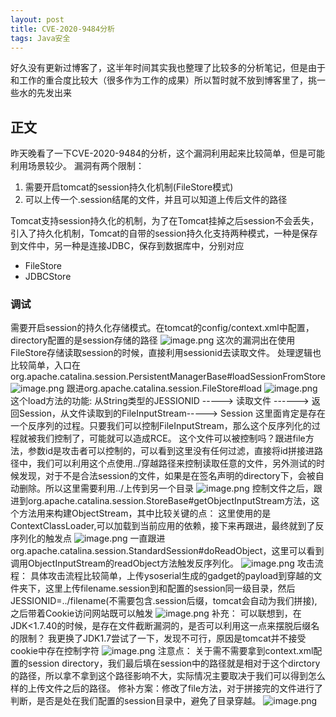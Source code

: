 ```yaml
---
layout: post
title: CVE-2020-9484分析
tags: Java安全
---
```


好久没有更新过博客了，这半年时间其实我也整理了比较多的分析笔记，但是由于和工作的重合度比较大（很多作为工作的成果）所以暂时就不放到博客里了，挑一些水的先发出来

## 正文

昨天晚看了一下CVE-2020-9484的分析，这个漏洞利用起来比较简单，但是可能利用场景较少。
漏洞有两个限制：

1. 需要开启tomcat的session持久化机制(FileStore模式)
1. 可以上传一个.session结尾的文件，并且可以知道上传后文件的路径

Tomcat支持session持久化的机制，为了在Tomcat挂掉之后session不会丢失，引入了持久化机制，Tomcat的自带的session持久化支持两种模式，一种是保存到文件中，另一种是连接JDBC，保存到数据库中，分别对应

- FileStore
- JDBCStore
### 调试

需要开启session的持久化存储模式。在tomcat的config/context.xml中配置，directory配置的是session存储的路径
![image.png](https://cdn.nlark.com/yuque/0/2020/png/1251777/1590128371456-7e9bfc67-bd6f-433d-84fc-72c9727c9d0b.png#align=left&display=inline&height=123&margin=%5Bobject%20Object%5D&name=image.png&originHeight=246&originWidth=1226&size=36853&status=done&style=none&width=613)
这次的漏洞出在使用FileStore存储读取session的时候，直接利用sessionid去读取文件。
处理逻辑也比较简单，入口在org.apache.catalina.session.PersistentManagerBase#loadSessionFromStore
![image.png](https://cdn.nlark.com/yuque/0/2020/png/1251777/1590128061403-1fb7f0f5-9b52-4951-afe6-db29b5b2ecdf.png#align=left&display=inline&height=148&margin=%5Bobject%20Object%5D&name=image.png&originHeight=295&originWidth=1062&size=46034&status=done&style=none&width=531)
跟进org.apache.catalina.session.FileStore#load
![image.png](https://cdn.nlark.com/yuque/0/2020/png/1251777/1590128997578-ad5e231a-8c3b-4365-a786-1af6cb1badf3.png#align=left&display=inline&height=295&margin=%5Bobject%20Object%5D&name=image.png&originHeight=589&originWidth=1240&size=68264&status=done&style=none&width=620)
这个load方法的功能: 从String类型的JESSIONID -----> 读取文件 ------> 返回Session，从文件读取到的FileInputStream-----> Session 这里面肯定是存在一个反序列的过程。只要我们可以控制FileInputStream，那么这个反序列化的过程就被我们控制了，可能就可以造成RCE。
这个文件可以被控制吗？跟进file方法，参数id是攻击者可以控制的，可以看到这里没有任何过滤，直接将id拼接进路径中，我们可以利用这个点使用../穿越路径来控制读取任意的文件，另外测试的时候发现，对于不是合法session的文件，如果是在签名声明的directory下，会被自动删除。所以这里需要利用../上传到另一个目录
![image.png](https://cdn.nlark.com/yuque/0/2020/png/1251777/1590130097378-76817f62-d660-423c-b88f-69d0374772a6.png#align=left&display=inline&height=120&margin=%5Bobject%20Object%5D&name=image.png&originHeight=240&originWidth=972&size=28064&status=done&style=none&width=486)
控制文件之后，跟进到org.apache.catalina.session.StoreBase#getObjectInputStream方法，这个方法用来构建ObjectStream，其中比较关键的点：
这里使用的是ContextClassLoader,可以加载到当前应用的依赖，接下来再跟进，最终就到了反序列化的触发点
![image.png](https://cdn.nlark.com/yuque/0/2020/png/1251777/1590141933288-e4b4e848-7f48-4c10-ac9b-43432c3d4733.png#align=left&display=inline&height=265&margin=%5Bobject%20Object%5D&name=image.png&originHeight=530&originWidth=1242&size=76060&status=done&style=none&width=621)
一直跟进org.apache.catalina.session.StandardSession#doReadObject，这里可以看到调用ObjectInputStream的readObject方法触发反序列化。
![image.png](https://cdn.nlark.com/yuque/0/2020/png/1251777/1590142501240-f0eb5b87-f3ad-4442-afef-87a1361b55cd.png#align=left&display=inline&height=177&margin=%5Bobject%20Object%5D&name=image.png&originHeight=353&originWidth=1045&size=65961&status=done&style=none&width=522.5)
攻击流程：
具体攻击流程比较简单，上传ysoserial生成的gadget的payload到穿越的文件夹下，这里上传filename.session到和配置的session同一级目录，然后JESSIONID=../filename(不需要包含.session后缀，tomcat会自动为我们拼接),之后带着Cookie访问网站既可以触发
![image.png](https://cdn.nlark.com/yuque/0/2020/png/1251777/1590144039294-76705ee4-9975-4c3b-80e1-9b55694d61aa.png#align=left&display=inline&height=486&margin=%5Bobject%20Object%5D&name=image.png&originHeight=972&originWidth=1892&size=592361&status=done&style=none&width=946)
补充：
可以联想到，在JDK<1.7.40的时候，是存在文件截断漏洞的，是否可以利用这一点来摆脱后缀名的限制？
我更换了JDK1.7尝试了一下，发现不可行，原因是tomcat并不接受cookie中存在控制字符
![image.png](https://cdn.nlark.com/yuque/0/2020/png/1251777/1590145445961-b979220d-17aa-499c-821e-225a640eb495.png#align=left&display=inline&height=140&margin=%5Bobject%20Object%5D&name=image.png&originHeight=280&originWidth=1703&size=78535&status=done&style=none&width=851.5)
注意点：
关于需不需要拿到context.xml配置的session directory，我们最后填在session中的路径就是相对于这个dirctory的路径，所以拿不拿到这个路径影响不大，实际情况主要取决于我们可以得到怎么样的上传文件之后的路径。
修补方案：修改了file方法，对于拼接完的文件进行了判断，是否是处在我们配置的session目录中，避免了目录穿越。
![image.png](https://cdn.nlark.com/yuque/0/2020/png/1251777/1590117969416-893d6d90-e0e1-408d-8e24-b030c8875825.png#align=left&display=inline&height=341&margin=%5Bobject%20Object%5D&name=image.png&originHeight=681&originWidth=1297&size=54470&status=done&style=none&width=648.5)


